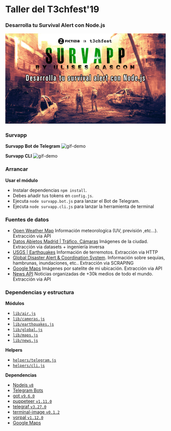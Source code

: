# Taller del T3chfest'19
### Desarrolla tu Survival Alert con Node.js

![Banner Molón](OTROS/SurvApp.png)


### Survapp 

**Survapp Bot de Telegram**
![gif-demo](/OTROS/bot/large.gif)


**Survapp CLI**
![gif-demo](/OTROS/cli/large.gif)


### Arrancar

**Usar el módulo**
- Instalar dependencias `npm install`.
- Debes añadir tus tokens en `config.js`.
- Ejecuta `node survapp.bot.js` para lanzar el Bot de Telegram.
- Ejecuta `node survapp.cli.js` para lanzar la herramienta de terminal


### Fuentes de datos
- [Open Weather Map](https://openweathermap.org/) Información meteorologíca (UV, previsión ,etc...). Extracción via API
- [Datos Abietos Madrid | Tráfico. Cámaras](https://datos.madrid.es/portal/site/egob/menuitem.c05c1f754a33a9fbe4b2e4b284f1a5a0/?vgnextoid=8803c23866b93410VgnVCM1000000b205a0aRCRD&vgnextchannel=374512b9ace9f310VgnVCM100000171f5a0aRCRD&vgnextfmt=default) Imágenes de la ciudad. Extracción via datasets + ingeniería inversa
- [USGS | Earthquakes](https://earthquake.usgs.gov/earthquakes/) Información de terremotos. Extracción via HTTP 
- [Global Disaster Alert & Coordination System](http://www.gdacs.org/). Información sobre sequias, hambrunas, inundaciones, etc.. Extracción via SCRAPING 
- [Google Maps](https://developers.google.com/maps/documentation/maps-static/intro) Imágenes por satelite de mi ubicación. Extracción via API
- [News API](https://newsapi.org/) Noticias organizadas de +30k medios de todo el mundo. Extracción via API


### Dependencias y estructura

**Módulos**
- [`lib/air.js`](lib/air.js)
- [`lib/cameras.js`](lib/cameras.js)
- [`lib/earthquakes.js`](lib/earthquakes.js)
- [`lib/global.js`](lib/global.js)
- [`lib/maps.js`](lib/maps.js)
- [`lib/news.js`](lib/news.js)

**Helpers** 
- [`helpers/telegram.js`](helpers/telegram.js)
- [`helpers/cli.js`](helpers/cli.js)


**Dependencias**
- [Nodejs `v8`](https://nodejs.org/es/)
- [Telegram Bots](https://core.telegram.org/bots)
- [got `v9.6.0`](https://www.npmjs.com/package/got)
- [puppeteer `v1.11.0`](https://www.npmjs.com/package/puppeteer)
- [telegraf `v3.27.0`](https://www.npmjs.com/package/telegraf)
- [terminal-image `v0.1.2`](https://www.npmjs.com/package/terminal-image)
- [vorpal `v1.12.0`](https://www.npmjs.com/package/vorpal)
- [Google Maps](https://cloud.google.com/maps-platform/?hl=es)
